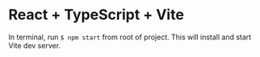 # React + TypeScript + Vite

In terminal, run `$ npm start` from root of project. This will install and start Vite dev server.